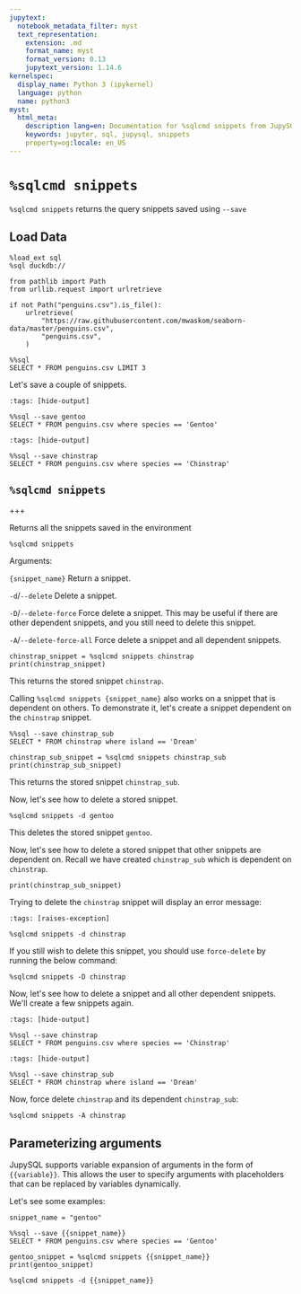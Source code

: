 ```yaml
---
jupytext:
  notebook_metadata_filter: myst
  text_representation:
    extension: .md
    format_name: myst
    format_version: 0.13
    jupytext_version: 1.14.6
kernelspec:
  display_name: Python 3 (ipykernel)
  language: python
  name: python3
myst:
  html_meta:
    description lang=en: Documentation for %sqlcmd snippets from JupySQL
    keywords: jupyter, sql, jupysql, snippets
    property=og:locale: en_US
---
```


# `%sqlcmd snippets`

`%sqlcmd snippets` returns the query snippets saved using `--save`

## Load Data

```{code-cell} ipython3
%load_ext sql
%sql duckdb://
```

```{code-cell} ipython3
from pathlib import Path
from urllib.request import urlretrieve

if not Path("penguins.csv").is_file():
    urlretrieve(
        "https://raw.githubusercontent.com/mwaskom/seaborn-data/master/penguins.csv",
        "penguins.csv",
    )
```

```{code-cell} ipython3
%%sql
SELECT * FROM penguins.csv LIMIT 3
```

Let's save a couple of snippets.

```{code-cell} ipython3
:tags: [hide-output]

%%sql --save gentoo
SELECT * FROM penguins.csv where species == 'Gentoo'
```

```{code-cell} ipython3
:tags: [hide-output]

%%sql --save chinstrap
SELECT * FROM penguins.csv where species == 'Chinstrap'
```

## `%sqlcmd snippets`

+++

Returns all the snippets saved in the environment

```{code-cell} ipython3
%sqlcmd snippets
```

Arguments:

`{snippet_name}` Return a snippet.

`-d`/`--delete` Delete a snippet.

`-D`/`--delete-force` Force delete a snippet. This may be useful if there are other dependent snippets, and you still need to delete this snippet.

`-A`/`--delete-force-all` Force delete a snippet and all dependent snippets.

```{code-cell} ipython3
chinstrap_snippet = %sqlcmd snippets chinstrap
print(chinstrap_snippet)
```

This returns the stored snippet `chinstrap`.

Calling `%sqlcmd snippets {snippet_name}` also works on a snippet that is dependent on others. To demonstrate it, let's create a snippet dependent on the `chinstrap` snippet.

```{code-cell} ipython3
%%sql --save chinstrap_sub
SELECT * FROM chinstrap where island == 'Dream'
```

```{code-cell} ipython3
chinstrap_sub_snippet = %sqlcmd snippets chinstrap_sub
print(chinstrap_sub_snippet)
```

This returns the stored snippet `chinstrap_sub`.

Now, let's see how to delete a stored snippet.

```{code-cell} ipython3
%sqlcmd snippets -d gentoo
```

This deletes the stored snippet `gentoo`.

Now, let's see how to delete a stored snippet that other snippets are dependent on. Recall we have created `chinstrap_sub` which is dependent on `chinstrap`.

```{code-cell} ipython3
print(chinstrap_sub_snippet)
```

Trying to delete the `chinstrap` snippet will display an error message:

```{code-cell} ipython3
:tags: [raises-exception]

%sqlcmd snippets -d chinstrap
```

If you still wish to delete this snippet, you should use `force-delete` by running the below command:

```{code-cell} ipython3
%sqlcmd snippets -D chinstrap
```

Now, let's see how to delete a snippet and all other dependent snippets. We'll create a few snippets again.

```{code-cell} ipython3
:tags: [hide-output]

%%sql --save chinstrap
SELECT * FROM penguins.csv where species == 'Chinstrap'
```

```{code-cell} ipython3
:tags: [hide-output]

%%sql --save chinstrap_sub
SELECT * FROM chinstrap where island == 'Dream'
```

Now, force delete `chinstrap` and its dependent `chinstrap_sub`:

```{code-cell} ipython3
%sqlcmd snippets -A chinstrap
```


## Parameterizing arguments

JupySQL supports variable expansion of arguments in the form of `{{variable}}`. This allows the user to specify arguments with placeholders that can be replaced by variables dynamically.

Let's see some examples:

```{code-cell} ipython3
snippet_name = "gentoo"
```

```{code-cell} ipython3
%%sql --save {{snippet_name}}
SELECT * FROM penguins.csv where species == 'Gentoo'
```

```{code-cell} ipython3
gentoo_snippet = %sqlcmd snippets {{snippet_name}}
print(gentoo_snippet)
```

```{code-cell} ipython3
%sqlcmd snippets -d {{snippet_name}}
```